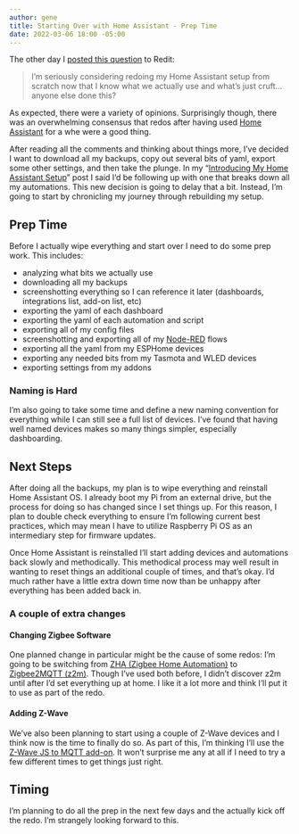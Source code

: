 ```yaml
---
author: gene
title: Starting Over with Home Assistant - Prep Time
date: 2022-03-06 18:00 -05:00
---
```


The other day I [posted this question](https://www.reddit.com/r/homeassistant/comments/t5rsg4/starting_over_maybe/) to Redit:

> I’m seriously considering redoing my Home Assistant setup from scratch now that I know what we actually use and what’s just cruft… anyone else done this?

As expected, there were a variety of opinions. Surprisingly though, there was an overwhelming consensus that redos after having used [Home Assistant](https://www.home-assistant.io) for a whe were a good thing.

After reading all the comments and thinking about things more, I’ve decided I want to download all my backups, copy out several bits of yaml, export some other settings, and then take the plunge. In my “[Introducing My Home Assistant Setup](https://beanbag.technicalissues.us/introducing-my-home-assistant-setup/)” post I said I’d be following up with one that breaks down all my automations. This new decision is going to delay that a bit. Instead, I’m going to start by chronicling my journey through rebuilding my setup.

## Prep Time

Before I actually wipe everything and start over I need to do some prep work. This includes:

* analyzing what bits we actually use
* downloading all my backups
* screenshotting everything so I can reference it later (dashboards, integrations list, add-on list, etc)
* exporting the yaml of each dashboard
* exporting the yaml of each automation and script
* exporting all of my config files
* screenshotting and exporting all of my [Node-RED](https://nodered.org) flows
* exporting all the yaml from my ESPHome devices
* exporting any needed bits from my Tasmota and WLED devices
* exporting settings from my addons

### Naming is Hard

I’m also going to take some time and define a new naming convention for everything while I can still see a full list of devices. I’ve found that having well named devices makes so many things simpler, especially dashboarding.

## Next Steps

After doing all the backups, my plan is to wipe everything and reinstall Home Assistant OS. I already boot my Pi from an external drive, but the process for doing so has changed since I set things up. For this reason, I plan to double check everything to ensure I’m following current best practices, which may mean I have to utilize Raspberry Pi OS as an intermediary step for firmware updates. 

Once Home Assistant is reinstalled I’ll start adding devices and automations back slowly and methodically. This methodical process may well result in wanting to reset things an additional couple of times, and that’s okay. I’d much rather have a little extra down time now than be unhappy after everything has been added back in.

###  A couple of extra changes

#### Changing Zigbee Software

One planned change in particular might be the cause of some redos: I’m going to be switching from [ZHA (Zigbee Home Automation)](https://www.home-assistant.io/integrations/zha/) to [Zigbee2MQTT (z2m)](https://www.zigbee2mqtt.io/). Though I’ve used both before, I didn’t discover z2m until after I’d set everything up at home. I like it a lot more and think I’ll put it to use as part of the redo.

#### Adding Z-Wave

We’ve also been planning to start using a couple of Z-Wave devices and I think now is the time to finally do so. As part of this, I’m thinking I’ll use the [Z-Wave JS to MQTT add-on](https://github.com/hassio-addons/addon-zwavejs2mqtt). It won’t surprise me any at all if I need to try a few different times to get things just right. 

## Timing 

I’m planning to do all the prep in the next few days and the actually kick off the redo. I’m strangely looking forward to this.